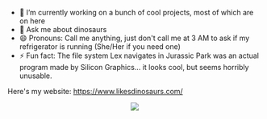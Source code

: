- 🔭 I’m currently working on a bunch of cool projects, most of which are on here
- 💬 Ask me about dinosaurs
- 😄 Pronouns: Call me anything, just don't call me at 3 AM to ask if my refrigerator is running (She/Her if you need one)
- ⚡ Fun fact: The file system Lex navigates in Jurassic Park was an actual program made by Silicon Graphics... it looks cool, but seems horribly unusable.

Here's my website: https://www.likesdinosaurs.com/

<p align="center">
  <a href="https://skillicons.dev">
    <img src="https://skillicons.dev/icons?i=ts,css,prisma,discord,html,git,js,electron,react,nextjs,tailwind,nodejs,express,postgres,nestjs,md,regex&perline=7" />
  </a>
</p>


